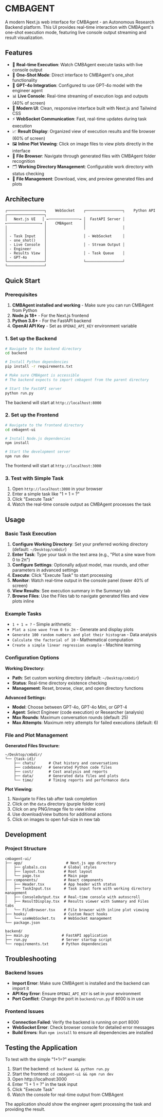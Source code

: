 # CMBAGENT

A modern Next.js web interface for CMBAgent - an Autonomous Research Backend  platform. This UI provides real-time interaction with CMBAgent's one-shot execution mode, featuring live console output streaming and result visualization.

## Features

- 🚀 **Real-time Execution**: Watch CMBAgent execute tasks with live console output
- 🎯 **One-Shot Mode**: Direct interface to CMBAgent's one_shot functionality
- 🔧 **GPT-4o Integration**: Configured to use GPT-4o model with the engineer agent
- 📊 **Live Console**: Real-time streaming of execution logs and outputs (40% of screen)
- 🎨 **Modern UI**: Clean, responsive interface built with Next.js and Tailwind CSS
- ⚡ **WebSocket Communication**: Fast, real-time updates during task execution
- 📈 **Result Display**: Organized view of execution results and file browser (60% of screen)
- 🖼️ **Inline Plot Viewing**: Click on image files to view plots directly in the interface
- 📁 **File Browser**: Navigate through generated files with CMBAgent folder recognition
- 🗂️ **Working Directory Management**: Configurable work directory with status checking
- 💾 **File Management**: Download, view, and preview generated files and plots

## Architecture

```
┌─────────────────┐    WebSocket    ┌─────────────────┐    Python API    ┌─────────────────┐
│   Next.js UI   │ ←──────────────→ │  FastAPI Server │ ←───────────────→ │    CMBAgent     │
│                 │                 │                 │                   │                 │
│ - Task Input    │                 │ - WebSocket     │                   │ - one_shot()    │
│ - Live Console  │                 │ - Stream Output │                   │ - Engineer      │
│ - Results View  │                 │ - Task Queue    │                   │ - GPT-4o        │
└─────────────────┘                 └─────────────────┘                   └─────────────────┘
```

## Quick Start

### Prerequisites

1. **CMBAgent installed and working** - Make sure you can run CMBAgent from Python
2. **Node.js 18+** - For the Next.js frontend
3. **Python 3.8+** - For the FastAPI backend
4. **OpenAI API Key** - Set as `OPENAI_API_KEY` environment variable

### 1. Set up the Backend

```bash
# Navigate to the backend directory
cd backend

# Install Python dependencies
pip install -r requirements.txt

# Make sure CMBAgent is accessible
# The backend expects to import cmbagent from the parent directory

# Start the FastAPI server
python run.py
```

The backend will start at `http://localhost:8000`

### 2. Set up the Frontend

```bash
# Navigate to the frontend directory
cd cmbagent-ui

# Install Node.js dependencies
npm install

# Start the development server
npm run dev
```

The frontend will start at `http://localhost:3000`

### 3. Test with Simple Task

1. Open `http://localhost:3000` in your browser
2. Enter a simple task like "1 + 1 = ?"
3. Click "Execute Task"
4. Watch the real-time console output as CMBAgent processes the task

## Usage

### Basic Task Execution

1. **Configure Working Directory**: Set your preferred working directory (default: `~/Desktop/cmbdir`)
2. **Enter Task**: Type your task in the text area (e.g., "Plot a sine wave from 0 to 2π")
3. **Configure Settings**: Optionally adjust model, max rounds, and other parameters in advanced settings
4. **Execute**: Click "Execute Task" to start processing
5. **Monitor**: Watch real-time output in the console panel (lower 40% of screen)
6. **View Results**: See execution summary in the Summary tab
7. **Browse Files**: Use the Files tab to navigate generated files and view plots inline

### Example Tasks

- `1 + 1 = ?` - Simple arithmetic
- `Plot a sine wave from 0 to 2π` - Generate and display plots
- `Generate 100 random numbers and plot their histogram` - Data analysis
- `Calculate the factorial of 10` - Mathematical computation
- `Create a simple linear regression example` - Machine learning

### Configuration Options

**Working Directory:**
- **Path**: Set custom working directory (default: `~/Desktop/cmbdir`)
- **Status**: Real-time directory existence checking
- **Management**: Reset, browse, clear, and open directory functions

**Advanced Settings:**
- **Model**: Choose between GPT-4o, GPT-4o Mini, or GPT-4
- **Agent**: Select Engineer (code execution) or Researcher (analysis)
- **Max Rounds**: Maximum conversation rounds (default: 25)
- **Max Attempts**: Maximum retry attempts for failed executions (default: 6)

### File and Plot Management

**Generated Files Structure:**
```
~/Desktop/cmbdir/
└── {task-id}/
    ├── chats/      # Chat history and conversations
    ├── codebase/   # Generated Python code files
    ├── cost/       # Cost analysis and reports
    ├── data/       # Generated data files and plots
    └── time/       # Timing reports and performance data
```

**Plot Viewing:**
1. Navigate to Files tab after task completion
2. Click on the `data` directory (purple folder icon)
3. Click on any PNG/image file to view inline
4. Use download/view buttons for additional actions
5. Click on images to open full-size in new tab

## Development

### Project Structure

```
cmbagent-ui/
├── app/                    # Next.js app directory
│   ├── globals.css        # Global styles
│   ├── layout.tsx         # Root layout
│   └── page.tsx           # Main page
├── components/            # React components
│   ├── Header.tsx         # App header with status
│   ├── TaskInput.tsx      # Task input form with working directory management
│   ├── ConsoleOutput.tsx  # Real-time console with autoscroll
│   ├── ResultDisplay.tsx  # Results viewer with Summary and Files tabs
│   └── FileBrowser.tsx    # File browser with inline plot viewing
├── hooks/                 # Custom React hooks
│   └── useWebSocket.ts    # WebSocket management
└── package.json

backend/
├── main.py               # FastAPI application
├── run.py                # Server startup script
└── requirements.txt      # Python dependencies
```

## Troubleshooting

### Backend Issues

- **Import Error**: Make sure CMBAgent is installed and the backend can import it
- **API Key Error**: Ensure `OPENAI_API_KEY` is set in your environment
- **Port Conflict**: Change the port in `backend/run.py` if 8000 is in use

### Frontend Issues

- **Connection Failed**: Verify the backend is running on port 8000
- **WebSocket Error**: Check browser console for detailed error messages
- **Build Errors**: Run `npm install` to ensure all dependencies are installed

## Testing the Application

To test with the simple "1+1=?" example:

1. Start the backend: `cd backend && python run.py`
2. Start the frontend: `cd cmbagent-ui && npm run dev`
3. Open http://localhost:3000
4. Enter "1 + 1 = ?" in the task input
5. Click "Execute Task"
6. Watch the console for real-time output from CMBAgent

The application should show the engineer agent processing the task and providing the result.
